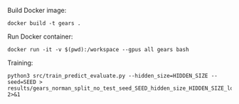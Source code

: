 Build Docker image:
```shell
docker build -t gears .
```

Run Docker container:
```shell
docker run -it -v $(pwd):/workspace --gpus all gears bash
```

Training:
```shell
python3 src/train_predict_evaluate.py --hidden_size=HIDDEN_SIZE --seed=SEED > results/gears_norman_split_no_test_seed_SEED_hidden_size_HIDDEN_SIZE_log.txt 2>&1
```
